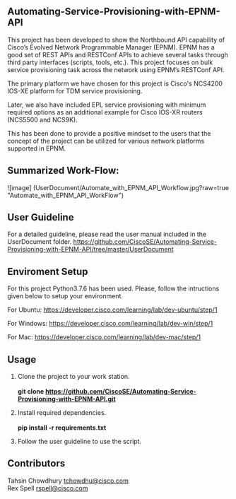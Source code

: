 ## Automating-Service-Provisioning-with-EPNM-API

This project has been developed to show the Northbound API capability of Cisco’s Evolved Network Programmable Manager (EPNM). EPNM has a good set of REST APIs and RESTConf APIs to achieve several tasks through third party interfaces (scripts, tools, etc.). This project focuses on bulk service provisioning task across the network using EPNM’s RESTConf API. 

The primary platform we have chosen for this project is Cisco's NCS4200 IOS-XE platform for TDM service provisioning. 

Later, we also have included EPL service provisioning with minimum required options as an additional example for Cisco IOS-XR routers (NCS5500 and NCS9K).

This has been done to provide a positive mindset to the users that the concept of the project can be utilized for various network platforms supported in EPNM.

## Summarized Work-Flow:

![image]
(UserDocument/Automate_with_EPNM_API_Workflow.jpg?raw=true "Automate_with_EPNM_API_WorkFlow")

## User Guideline
For a detailed guideline, please read the user manual included in the UserDocument folder.
https://github.com/CiscoSE/Automating-Service-Provisioning-with-EPNM-API/tree/master/UserDocument

## Enviroment Setup

For this project Python3.7.6 has been used. Please, follow the intructions given below to setup your environment.

For Ubuntu: https://developer.cisco.com/learning/lab/dev-ubuntu/step/1

For Windows: https://developer.cisco.com/learning/lab/dev-win/step/1

For Mac: https://developer.cisco.com/learning/lab/dev-mac/step/1

## Usage

1. Clone the project to your work station.</br>
    <br> **git clone https://github.com/CiscoSE/Automating-Service-Provisioning-with-EPNM-API.git** </br>

2. Install required dependencies.</br>
    <br> **pip install -r requirements.txt** </br>

3. Follow the user guideline to use the script.

## Contributors
Tahsin Chowdhury <tchowdhu@cisco.com> </br>
Rex Spell <rspell@cisco.com>
